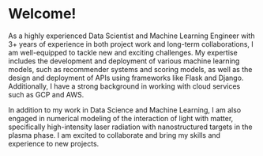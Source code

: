 # Welcome!

As a highly experienced Data Scientist and Machine Learning Engineer with 3+ years of experience in both project work and long-term collaborations, I am well-equipped to tackle new and exciting challenges. My expertise includes the development and deployment of various machine learning models, such as recommender systems and scoring models, as well as the design and deployment of APIs using frameworks like Flask and Django. Additionally, I have a strong background in working with cloud services such as GCP and AWS.

In addition to my work in Data Science and Machine Learning, I am also engaged in numerical modeling of the interaction of light with matter, specifically high-intensity laser radiation with nanostructured targets in the plasma phase. I am excited to collaborate and bring my skills and experience to new projects.
